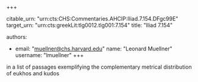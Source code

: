 +++


citable_urn: "urn:cts:CHS:Commentaries.AHCIP:Iliad.7.154.DFgc99E"
target_urn: "urn:cts:greekLit:tlg0012.tlg001:7.154"
title: "Iliad 7.154"

authors:
- email: "muellner@chs.harvard.edu"
  name: "Leonard Muellner"
  username: "lmuellner"
+++

<p>in a list of passages exemplifying the complementary metrical distribution of eukhos and kudos</p>
